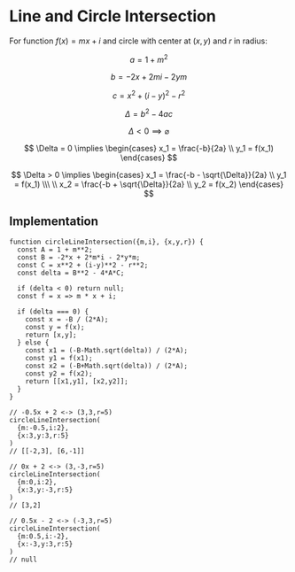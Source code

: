 # Line and Circle Intersection

For function $f(x) = mx + i$ and circle with center at $(x,y)$ and $r$ in radius:

$$
a = 1 + m^2
$$


$$
b = -2x + 2mi - 2ym
$$

$$
c = x^2 + (i-y)^2 - r^2
$$

$$
\Delta = b^2 - 4ac
$$

$$
\Delta < 0 \implies \varnothing
$$

$$
\Delta = 0 \implies
\begin{cases}
x_1 = \frac{-b}{2a}
\\
y_1 = f(x_1)
\end{cases}
$$

$$
\Delta > 0 \implies
\begin{cases}
x_1 = \frac{-b - \sqrt{\Delta}}{2a}
\\
y_1 = f(x_1)
\\\ \\
x_2 = \frac{-b + \sqrt{\Delta}}{2a}
\\
y_2 = f(x_2)
\end{cases}
$$

## Implementation

```
function circleLineIntersection({m,i}, {x,y,r}) {
  const A = 1 + m**2;
  const B = -2*x + 2*m*i - 2*y*m;
  const C = x**2 + (i-y)**2 - r**2;
  const delta = B**2 - 4*A*C;
  
  if (delta < 0) return null;
  const f = x => m * x + i;

  if (delta === 0) {
    const x = -B / (2*A);
    const y = f(x);
    return [x,y];
  } else {
    const x1 = (-B-Math.sqrt(delta)) / (2*A);
    const y1 = f(x1);
    const x2 = (-B+Math.sqrt(delta)) / (2*A);
    const y2 = f(x2);
    return [[x1,y1], [x2,y2]];
  }
}
```

```
// -0.5x + 2 <-> (3,3,r=5)
circleLineIntersection(
  {m:-0.5,i:2},
  {x:3,y:3,r:5}
)
// [[-2,3], [6,-1]]

// 0x + 2 <-> (3,-3,r=5)
circleLineIntersection(
  {m:0,i:2},
  {x:3,y:-3,r:5}
)
// [3,2]

// 0.5x - 2 <-> (-3,3,r=5)
circleLineIntersection(
  {m:0.5,i:-2},
  {x:-3,y:3,r:5}
)
// null
```